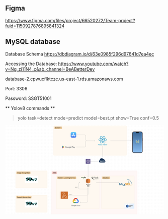 ## **Figma**

https://www.figma.com/files/project/66520272/Team-project?fuid=1150927876895841324

## **MySQL database**

Database Schema
https://dbdiagram.io/d/63e0985f296d97641d7ea4ec

Accessing the Database: 
https://www.youtube.com/watch?v=Ng_zi11N4_c&ab_channel=BeABetterDev

database-2.cpwucflktczc.us-east-1.rds.amazonaws.com 

Port: 3306

Password: SSGT51001

** Yolov8 commands **
>yolo task=detect mode=predict model=best.pt show=True conf=0.5

![alt text](stack_diagram.png)
